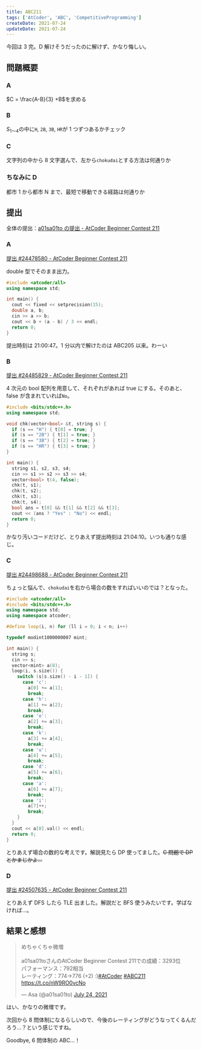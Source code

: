 ```yaml
---
title: ABC211
tags: ['AtCoder', 'ABC', 'CompetitiveProgramming']
createDate: 2021-07-24
updateDate: 2021-07-24
---
```


今回は 3 完。D 解けそうだったのに解けず、かなり悔しい。

## 問題概要

### A

$C = \frac{A-B}{3} +B$を求める

### B

$S_{1～4}$の中に`H`, `2B`, `3B`, `HR`が 1 つずつあるかチェック

### C

文字列の中から 8 文字選んで、左から`chokudai`とする方法は何通りか

### ちなみに D

都市 1 から都市 N まで、最短で移動できる経路は何通りか

## 提出

全体の提出：[a01sa01to の提出 - AtCoder Beginner Contest 211](https://atcoder.jp/contests/abc211/submissions?f.User=a01sa01to)

### A

[提出 #24478580 - AtCoder Beginner Contest 211](https://atcoder.jp/contests/abc211/submissions/24478580)

double 型でそのまま出力。

```cpp
#include <atcoder/all>
using namespace std;

int main() {
  cout << fixed << setprecision(15);
  double a, b;
  cin >> a >> b;
  cout << b + (a - b) / 3 << endl;
  return 0;
}
```

提出時刻は 21:00:47。1 分以内で解けたのは ABC205 以来。わーい

### B

[提出 #24485829 - AtCoder Beginner Contest 211](https://atcoder.jp/contests/abc211/submissions/24485829)

4 次元の bool 配列を用意して、それぞれがあれば true にする。そのあと、false が含まれていれば`No`。

```cpp
#include <bits/stdc++.h>
using namespace std;

void chk(vector<bool> &t, string s) {
  if (s == "H") { t[0] = true; }
  if (s == "2B") { t[1] = true; }
  if (s == "3B") { t[2] = true; }
  if (s == "HR") { t[3] = true; }
}

int main() {
  string s1, s2, s3, s4;
  cin >> s1 >> s2 >> s3 >> s4;
  vector<bool> t(4, false);
  chk(t, s1);
  chk(t, s2);
  chk(t, s3);
  chk(t, s4);
  bool ans = t[0] && t[1] && t[2] && t[3];
  cout << (ans ? "Yes" : "No") << endl;
  return 0;
}
```

かなり汚いコードだけど、とりあえず提出時刻は 21:04:10。いつも通りな感じ。

### C

[提出 #24498688 - AtCoder Beginner Contest 211](https://atcoder.jp/contests/abc211/submissions/24498688)

ちょっと悩んで、`chokudai`を右から場合の数をすればいいのでは？となった。

```cpp
#include <atcoder/all>
#include <bits/stdc++.h>
using namespace std;
using namespace atcoder;

#define loop(i, n) for (ll i = 0; i < n; i++)

typedef modint1000000007 mint;

int main() {
  string s;
  cin >> s;
  vector<mint> a(8);
  loop(i, s.size()) {
    switch (s[s.size() - i - 1]) {
      case 'c':
        a[0] += a[1];
        break;
      case 'h':
        a[1] += a[2];
        break;
      case 'o':
        a[2] += a[3];
        break;
      case 'k':
        a[3] += a[4];
        break;
      case 'u':
        a[4] += a[5];
        break;
      case 'd':
        a[5] += a[6];
        break;
      case 'a':
        a[6] += a[7];
        break;
      case 'i':
        a[7]++;
        break;
    }
  }
  cout << a[0].val() << endl;
  return 0;
}
```

とりあえず場合の数的な考えです。解説見たら DP 使ってました。~~C 問題で DP とかまじかよ...~~

### D

[提出 #24507635 - AtCoder Beginner Contest 211](https://atcoder.jp/contests/abc211/submissions/24507635)

とりあえず DFS したら TLE 出ました。解説だと BFS 使うみたいです。学ばなければ...。

## 結果と感想

<blockquote class="twitter-tweet"><p lang="ja" dir="ltr">めちゃくちゃ微増<br><br>a01sa01toさんのAtCoder Beginner Contest 211での成績：3293位<br>パフォーマンス：792相当<br>レーティング：774→776 (+2) :)<a href="https://twitter.com/hashtag/AtCoder?src=hash&amp;ref_src=twsrc%5Etfw">#AtCoder</a> <a href="https://twitter.com/hashtag/ABC211?src=hash&amp;ref_src=twsrc%5Etfw">#ABC211</a> <a href="https://t.co/nW9RO0vcNo">https://t.co/nW9RO0vcNo</a></p>&mdash; Asa (@a01sa01to) <a href="https://twitter.com/a01sa01to/status/1418941696168009728?ref_src=twsrc%5Etfw">July 24, 2021</a></blockquote> <script async src="https://platform.twitter.com/widgets.js" charset="utf-8"></script>

はい、かなりの微増です。

次回から 8 問体制になるらしいので、今後のレーティングがどうなってくるんだろう...？という感じですね。

Goodbye, 6 問体制の ABC...！
